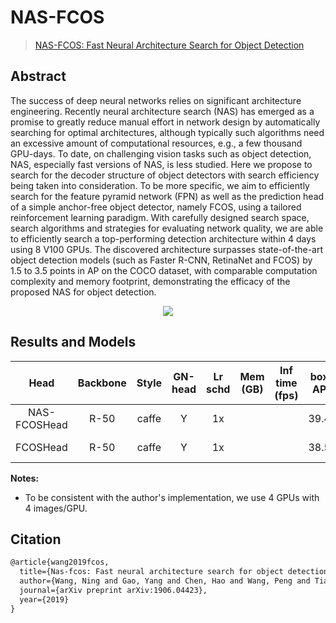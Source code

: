 # NAS-FCOS

> [NAS-FCOS: Fast Neural Architecture Search for Object Detection](https://arxiv.org/abs/1906.04423)

<!-- [ALGORITHM] -->

## Abstract

The success of deep neural networks relies on significant architecture engineering. Recently neural architecture search (NAS) has emerged as a promise to greatly reduce manual effort in network design by automatically searching for optimal architectures, although typically such algorithms need an excessive amount of computational resources, e.g., a few thousand GPU-days. To date, on challenging vision tasks such as object detection, NAS, especially fast versions of NAS, is less studied. Here we propose to search for the decoder structure of object detectors with search efficiency being taken into consideration. To be more specific, we aim to efficiently search for the feature pyramid network (FPN) as well as the prediction head of a simple anchor-free object detector, namely FCOS, using a tailored reinforcement learning paradigm. With carefully designed search space, search algorithms and strategies for evaluating network quality, we are able to efficiently search a top-performing detection architecture within 4 days using 8 V100 GPUs. The discovered architecture surpasses state-of-the-art object detection models (such as Faster R-CNN, RetinaNet and FCOS) by 1.5 to 3.5 points in AP on the COCO dataset, with comparable computation complexity and memory footprint, demonstrating the efficacy of the proposed NAS for object detection.

<div align=center>
<img src="https://user-images.githubusercontent.com/40661020/143967900-1c8a65b9-c58d-4b03-8900-96af8f9768e8.png"/>
</div>

## Results and Models

| Head      | Backbone  | Style   | GN-head | Lr schd | Mem (GB) | Inf time (fps) | box AP | Config | Download |
|:---------:|:---------:|:-------:|:-------:|:-------:|:--------:|:--------------:|:------:|:------:|:--------:|
| NAS-FCOSHead | R-50   | caffe   | Y       | 1x      |          |                | 39.4   | [config](https://github.com/open-mmlab/mmdetection/tree/master/configs/nas_fcos/nas_fcos_nashead_r50_caffe_fpn_gn-head_4x4_1x_coco.py) | [model](https://download.openmmlab.com/mmdetection/v2.0/nas_fcos/nas_fcos_nashead_r50_caffe_fpn_gn-head_4x4_1x_coco/nas_fcos_nashead_r50_caffe_fpn_gn-head_4x4_1x_coco_20200520-1bdba3ce.pth) &#124; [log](https://download.openmmlab.com/mmdetection/v2.0/nas_fcos/nas_fcos_nashead_r50_caffe_fpn_gn-head_4x4_1x_coco/nas_fcos_nashead_r50_caffe_fpn_gn-head_4x4_1x_coco_20200520.log.json) |
| FCOSHead  | R-50      | caffe   | Y       | 1x      |          |                | 38.5   | [config](https://github.com/open-mmlab/mmdetection/tree/master/configs/nas_fcos/nas_fcos_fcoshead_r50_caffe_fpn_gn-head_4x4_1x_coco.py) | [model](https://download.openmmlab.com/mmdetection/v2.0/nas_fcos/nas_fcos_fcoshead_r50_caffe_fpn_gn-head_4x4_1x_coco/nas_fcos_fcoshead_r50_caffe_fpn_gn-head_4x4_1x_coco_20200521-7fdcbce0.pth) &#124; [log](https://download.openmmlab.com/mmdetection/v2.0/nas_fcos/nas_fcos_fcoshead_r50_caffe_fpn_gn-head_4x4_1x_coco/nas_fcos_fcoshead_r50_caffe_fpn_gn-head_4x4_1x_coco_20200521.log.json) |

**Notes:**

- To be consistent with the author's implementation, we use 4 GPUs with 4 images/GPU.

## Citation

```latex
@article{wang2019fcos,
  title={Nas-fcos: Fast neural architecture search for object detection},
  author={Wang, Ning and Gao, Yang and Chen, Hao and Wang, Peng and Tian, Zhi and Shen, Chunhua},
  journal={arXiv preprint arXiv:1906.04423},
  year={2019}
}
```

